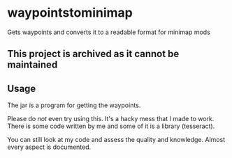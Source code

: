 # waypointstominimap
Gets waypoints and converts it to a readable format for minimap mods

## This project is archived as it cannot be maintained

## Usage

The jar is a program for getting the waypoints.

Please do *not* even try using this. It's a hacky mess that I made to work. There is some code written by me and some of it is a library (tesseract). 

You can still look at my code and assess the quality and knowledge. Almost every aspect is documented.
